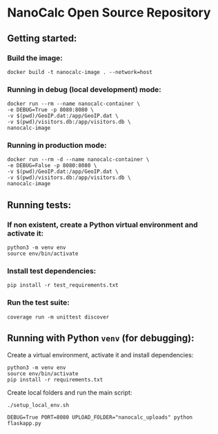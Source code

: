 # NanoCalc Open Source Repository

## Getting started:

### Build the image:
```shell 
docker build -t nanocalc-image . --network=host
```

### Running in debug (local development) mode:
```shell
docker run --rm --name nanocalc-container \
-e DEBUG=True -p 8080:8080 \
-v $(pwd)/GeoIP.dat:/app/GeoIP.dat \
-v $(pwd)/visitors.db:/app/visitors.db \
nanocalc-image
```

### Running in production mode:

```shell
docker run --rm -d --name nanocalc-container \
-e DEBUG=False -p 8080:8080 \
-v $(pwd)/GeoIP.dat:/app/GeoIP.dat \
-v $(pwd)/visitors.db:/app/visitors.db \
nanocalc-image
```

## Running tests:

### If non existent, create a Python virtual environment and activate it: 
```shell
python3 -m venv env
source env/bin/activate
```

### Install test dependencies:
```shell
pip install -r test_requirements.txt
```

### Run the test suite:
```shell
coverage run -m unittest discover
```


## Running with Python `venv` (for debugging):

Create a virtual environment, activate it and install dependencies:
```
python3 -m venv env
source env/bin/activate
pip install -r requirements.txt
```

Create local folders and run the main script:
```
./setup_local_env.sh

DEBUG=True PORT=8080 UPLOAD_FOLDER="nanocalc_uploads" python flaskapp.py
```
